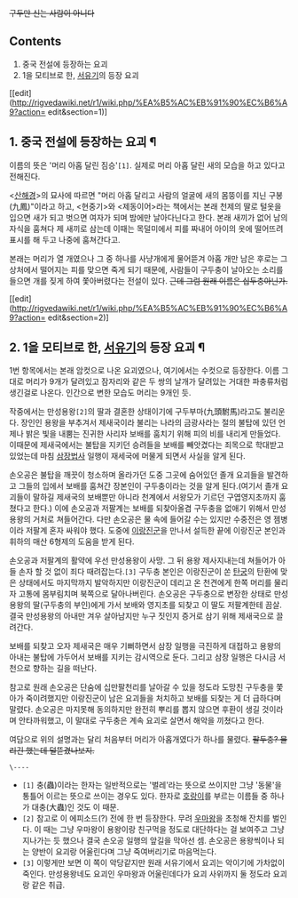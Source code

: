 <del>구두만 신는 사람이 아니다</del>

## Contents

    

1. 중국 전설에 등장하는 요괴 
2. 1을 모티브로 한, [서유기](%EC%84%9C%EC%9C%A0%EA%B8%B0.md)의 등장 요괴 

[[edit](http://rigvedawiki.net/r1/wiki.php/%EA%B5%AC%EB%91%90%EC%B6%A9?action=
edit&section=1)]

## 1. 중국 전설에 등장하는 요괴 ¶

이름의 뜻은 '머리 아홉 달린 짐승'`[1]`. 실제로 머리 아홉 달린 새의 모습을 하고 있다고 전해진다.

  

<[산해경](%EC%82%B0%ED%95%B4%EA%B2%BD.md)>의 묘사에 따르면 "머리 아홉 달리고 사람의 얼굴에 새의 몸뚱이를
지닌 구봉(九鳳)"이라고 하고, <현중기>와 <제동이어>라는 책에서는 본래 천제의 딸로 털옷을 입으면 새가 되고 벗으면 여자가 되며 밤에만
날아다닌다고 한다. 본래 새끼가 없어 남의 자식을 훔쳐다 제 새끼로 삼는데 이때는 목덜미에서 피를 짜내어 아이의 옷에 떨어뜨려 표시를 해
두고 나중에 훔쳐간다고.

  

본래는 머리가 열 개였으나 그 중 하나를 사냥개에게 물어뜯겨 아홉 개만 남은 후로는 그 상처에서 떨어지는 피를 맞으면 죽게 되기 때문에,
사람들이 구두충이 날아오는 소리를 들으면 개를 짖게 하여 쫓아버렸다는 전설이 있다. <del>근데 그럼 원래 이름은 십두충아닌가.</del>

  

[[edit](http://rigvedawiki.net/r1/wiki.php/%EA%B5%AC%EB%91%90%EC%B6%A9?action=
edit&section=2)]

## 2. 1을 모티브로 한, [서유기](%EC%84%9C%EC%9C%A0%EA%B8%B0.md)의 등장 요괴 ¶

1번 항목에서는 본래 암컷으로 나온 요괴였으나, 여기에서는 수컷으로 등장한다. 이름 그대로 머리가 9개가 달려있고 잠자리와 같은 두 쌍의
날개가 달려있는 거대한 파충류처럼 생긴걸로 나온다. 인간으로 변한 모습도 머리는 9개인 듯.

  

작중에서는 만성용왕`[2]`의 딸과 결혼한 상태이기에 구두부마(九頭駙馬)라고도 불리운다. 장인인 용왕을 부추겨서 제새국이라 불리는 나라의
금광사라는 절의 불탑에 있던 언제나 밝은 빛을 내뿜는 진귀한 사리자 보배를 훔치기 위해 피의 비를 내리게 만들었다. 이때문에 제새국에서는
불탑을 지키던 승려들을 보배를 빼앗겼다는 죄목으로 학대받고 있었는데 마침
[삼장법사](%EC%82%BC%EC%9E%A5%EB%B2%95%EC%82%AC.md) 일행이 재세국에 머물게 되면서 사실을 알게 된다.

  

손오공은 불탑을 깨끗이 청소하며 올라가던 도중 그곳에 숨어있던 졸개 요괴들을 발견하고 그들의 입에서 보배를 훔쳐간 장본인이 구두충이라는 것을
알게 된다.(여기서 졸개 요괴들이 말하길 제새국의 보배뿐만 아니라 천계에서 서왕모가 기르던 구엽영지초까지 훔쳤다고 한다.) 이에 손오공과
저팔계는 보배를 되찾아올겸 구두충을 없애기 위해서 만성용왕의 거처로 쳐들어간다. 다만 손오공은 물 속에 들어갈 수는 있지만 수중전은 영
젬병이라 저팔계 혼자 싸워야 했다. 도중에 [이랑진군](%EC%9D%B4%EB%9E%91%EC%A7%84%EA%B5%B0.md)을
만나서 설득한 끝에 이랑진군 본인과 휘하의 매산 6형제의 도움을 받게 된다.

  

손오공과 저팔계의 활약에 우선 만성용왕이 사망. 그 뒤 용왕 제사지내는데 쳐들어가 아들 손자 할 것 없이 죄다 때려잡는다.`[3]` 구두충
본인은 이랑진군이 쏜 [탄궁](%ED%83%84%EA%B6%81.md)의 탄환에 맞은 상태에서도 마지막까지 발악하지만 이랑진군이 데리고
온 천견에게 한쪽 머리를 물리자 고통에 몸부림치며 북쪽으로 달아나버린다. 손오공은 구두충으로 변장한 상태로 만성용왕의 딸(구두충의 부인)에게
가서 보배와 영지초를 되찾고 이 딸도 저팔계한테 끔살. 결국 만성용왕의 아내만 겨우 살아남지만 누구 짓인지 증거로 삼기 위해 제새국으로
끌려간다.

  

보배를 되찾고 오자 제새국은 매우 기뻐하면서 삼장 일행을 극진하게 대접하고 용왕의 아내는 불탑에 가두어서 보배를 지키는 감시역으로 둔다.
그리고 삼장 일행은 다시금 서천으로 향하는 길을 떠난다.

  

참고로 원래 손오공은 단숨에 십만팔천리를 날아갈 수 있을 정도라 도망친 구두충을 쫓아가 죽이려했지만 이랑진군이 남은 요괴들을 처치하고 보배를
되찾는 게 더 급하다며 말렸다. 손오공은 마지못해 동의하지만 완전히 뿌리를 뽑지 않으면 후환이 생길 것이라며 안타까워했고, 이 말대로
구두충은 계속 요괴로 살면서 해악을 끼쳤다고 한다.

  

여담으로 위의 설명과는 달리 처음부터 머리가 아홉개였다가 하나를 물렸다. <del>팔두충? 물리긴 했는데 덜뜯겼나보지.</del>

`\----`

  * `[1]` 충(蟲)이라는 한자는 일반적으로는 '벌레'라는 뜻으로 쓰이지만 그냥 '동물'을 통틀어 이르는 뜻으로 쓰이는 경우도 있다. 한자로 [호랑이](%ED%98%B8%EB%9E%91%EC%9D%B4.md)를 부르는 이름들 중 하나가 대충(大蟲)인 것도 이 때문.
  * `[2]` 참고로 이 에피소드(?) 전에 한 번 등장한다. 무려 [우마왕](%EC%9A%B0%EB%A7%88%EC%99%95.md)을 초청해 잔치를 벌인다. 이 때는 그냥 우마왕이 용왕이랑 친구먹을 정도로 대단하다는 걸 보여주고 그냥 지나가는 듯 했으나 결국 손오공 일행의 앞길을 막아선 셈. 손오공은 용왕씩이나 되는 양반이 요괴랑 어울린다며 그냥 죽여버리기로 마음먹는다.
  * `[3]` 이렇게만 보면 이 쪽이 악당같지만 원래 서유기에서 요괴는 악이기에 가차없이 죽인다. 만성용왕네도 요괴인 우마왕과 어울린데다가 요괴 사위까지 둘 정도라 요괴랑 같은 취급.


